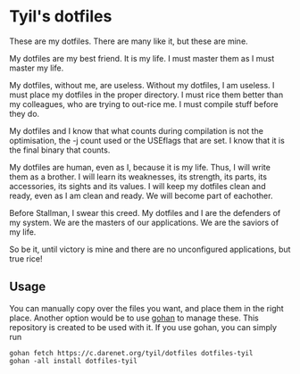 # Tyil's dotfiles
These are my dotfiles. There are many like it, but these are mine.

My dotfiles are my best friend. It is my life. I must master them as I must
master my life.

My dotfiles, without me, are useless. Without my dotfiles, I am useless. I must
place my dotfiles in the proper directory.  I must rice them better than my
colleagues, who are trying to out-rice me. I must compile stuff before they do.

My dotfiles and I know that what counts during compilation is not the
optimisation, the -j count used or the USEflags that are set. I know that it is
the final binary that counts.

My dotfiles are human, even as I, because it is my life. Thus, I will write
them as a brother. I will learn its weaknesses, its strength, its parts, its
accessories, its sights and its values. I will keep my dotfiles clean and
ready, even as I am clean and ready. We will become part of eachother.

Before Stallman, I swear this creed. My dotfiles and I are the defenders of my
system. We are the masters of our applications. We are the saviors of my life.

So be it, until victory is mine and there are no unconfigured applications, but
true rice!

## Usage
You can manually copy over the files you want, and place them in the right
place. Another option would be to use [gohan][gohan] to manage these. This
repository is created to be used with it. If you use gohan, you can simply
run
```
gohan fetch https://c.darenet.org/tyil/dotfiles dotfiles-tyil
gohan -all install dotfiles-tyil
```

[gohan]: https://c.darenet.org/tyil/gohan


